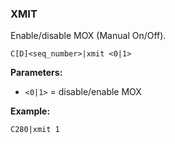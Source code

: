 ### XMIT

Enable/disable MOX (Manual On/Off).

```
C[D]<seq_number>|xmit <0|1>
```

**Parameters:**
- `<0|1>` = disable/enable MOX

**Example:**
```
C280|xmit 1
```